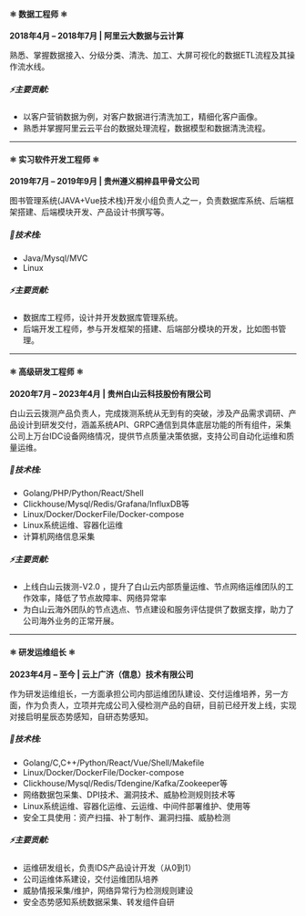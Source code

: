 #### **⚛️ 数据工程师 ⚛️**
**2018年4月 – 2018年7月 | 阿里云大数据与云计算**  

​     熟悉、掌握数据接入、分级分类、清洗、加工、大屏可视化的数据ETL流程及其操作流水线。

##### ⚡主要贡献:  
- 以客户营销数据为例，对客户数据进行清洗加工，精细化客户画像。  
- 熟悉并掌握阿里云云平台的数据处理流程，数据模型和数据清洗流程。  

------

#### **⚛️ 实习软件开发工程师 ⚛️**

**2019年7月 – 2019年9月 | 贵州遵义桐梓县甲骨文公司**  

​     图书管理系统(JAVA+Vue技术栈)开发小组负责人之一，负责数据库系统、后端框架搭建、后端模块开发、产品设计书撰写等。
##### 🌈技术栈:
- Java/Mysql/MVC
- Linux

##### ⚡主要贡献:  

- 数据库工程师，设计并开发数据库管理系统。  
- 后端开发工程师，参与开发框架的搭建、后端部分模块的开发，比如图书管理。 

------

#### **⚛️ 高级研发工程师 ⚛️**

**2020年7月 – 2023年4月 | 贵州白山云科技股份有限公司**  

​     白山云云拨测产品负责人，完成拨测系统从无到有的突破，涉及产品需求调研、产品设计到研发交付，涵盖系统API、GRPC通信到具体底层功能的所有组件，采集公司上万台IDC设备网络情况，提供节点质量决策依据，支持公司自动化运维和质量运维。
##### 🌈技术栈:

- Golang/PHP/Python/React/Shell
- Clickhouse/Mysql/Redis/Grafana/InfluxDB等
- Linux/Docker/DockerFile/Docker-compose
- Linux系统运维、容器化运维
- 计算机网络信息采集

##### ⚡主要贡献:  

- 上线白山云拨测-V2.0 ，提升了白山云内部质量运维、节点网络运维团队的工作效率，降低了节点故障率、网络异常率
- 为白山云海外团队的节点选点、节点建设和服务评估提供了数据支撑，助力了公司海外业务的正常开展。

------

#### **⚛️ 研发运维组长 ⚛️**

**2023年4月 – 至今 | 云上广济（信息）技术有限公司**  

​     作为研发运维组长，一方面承担公司内部运维团队建设、交付运维培养，另一方面，作为负责人，立项并完成公司入侵检测产品的自研，目前已经开发上线，实现对接启明星辰态势感知，自研态势感知。
##### 🌈技术栈:

- Golang/C,C++/Python/React/Vue/Shell/Makefile
- Linux/Docker/DockerFile/Docker-compose
- Clickhouse/Mysql/Redis/Tdengine/Kafka/Zookeeper等
- 网络数据包采集、DPI技术、漏洞技术、威胁检测规则技术等
- Linux系统运维、容器化运维、云运维、中间件部署维护、使用等
- 安全工具使用：资产扫描、补丁制作、漏洞扫描、威胁检测

##### ⚡主要贡献:  

- 运维研发组长，负责IDS产品设计开发（从0到1）  
- 公司运维体系建设，交付运维团队培养
- 威胁情报采集/维护，网络异常行为检测规则建设
- 安全态势感知系统数据采集、转发组件自研
